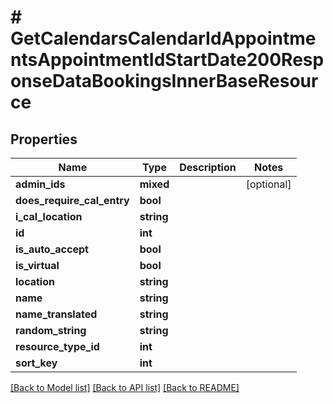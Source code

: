 # # GetCalendarsCalendarIdAppointmentsAppointmentIdStartDate200ResponseDataBookingsInnerBaseResource

## Properties

Name | Type | Description | Notes
------------ | ------------- | ------------- | -------------
**admin_ids** | **mixed** |  | [optional]
**does_require_cal_entry** | **bool** |  |
**i_cal_location** | **string** |  |
**id** | **int** |  |
**is_auto_accept** | **bool** |  |
**is_virtual** | **bool** |  |
**location** | **string** |  |
**name** | **string** |  |
**name_translated** | **string** |  |
**random_string** | **string** |  |
**resource_type_id** | **int** |  |
**sort_key** | **int** |  |

[[Back to Model list]](../../README.md#models) [[Back to API list]](../../README.md#endpoints) [[Back to README]](../../README.md)
